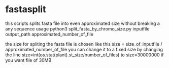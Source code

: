 # fastasplit
this scripts splits fasta file into even approximated size without breaking a  any sequence 
usage python3 split_fasta_by_chromo_size.py inputfile  output_path approximated_number_of_file

the size for spliting the fasta file is chosen like this
size = size_of_inputfile / approximated_number_of_file
you can change it to a fixed size by changing the line 
size=int(os.stat(plant).st_size/number_of_files)
to
size=30000000 if you want file of 30MB 
